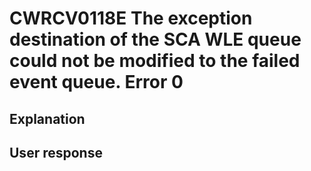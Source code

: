 # CWRCV0118E The exception destination of the SCA WLE queue could not be modified to the failed event queue. Error 0

## Explanation

## User response